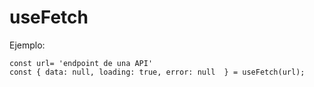 # useFetch

Ejemplo:
```
const url= 'endpoint de una API'
const { data: null, loading: true, error: null  } = useFetch(url);
```